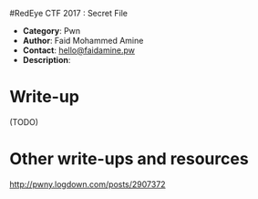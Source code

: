 #RedEye CTF 2017 : Secret File

* **Category**: Pwn <br>
* **Author**: Faid Mohammed Amine
* **Contact**: hello@faidamine.pw
* **Description**: 



# Write-up 

(TODO)

# Other write-ups and resources

http://pwny.logdown.com/posts/2907372